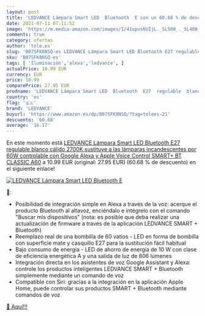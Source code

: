 ```yaml
---
layout: post
title: 'LEDVANCE Lámpara Smart LED  Bluetooth  E con un 60.68 % de descuento'
date: 2021-07-11 07:11:52
image: 'https://m.media-amazon.com/images/I/41upvs6UIjL._SL500_._SL400_.jpg'
comments: true
category: ofertas
author: 'tole.es'
slug: 'B07SFK8NSQ-es LEDVANCE Lámpara Smart LED Bluetooth E27 regulable blanco...'
sku: 'B07SFK8NSQ-es'
tags: [ 'Iluminación','alexa','ledvance', ]
actualPrice: 10.99 EUR
currency: EUR
price: 10.99
comparePrice: 27.95 EUR
prodname: 'LEDVANCE Lámpara Smart LED  Bluetooth  E27  regulable  blanco cálido  2700K   sustituye a las lámparas incandescentes por 60W  controlable con Google  Alexa y Apple Voice Control SMART+ BT CLASSIC A60'
country: 'es'
flag: '🇪🇸'
brand: 'LEDVANCE'
buyurl: 'https://www.amazon.es/dp/B07SFK8NSQ/?tag=tolees-21'
descuento: '60.68'
average: '16.17'
---
```


En este momento está [LEDVANCE Lámpara Smart LED  Bluetooth  E27  regulable  blanco cálido  2700K   sustituye a las lámparas incandescentes por 60W  controlable con Google  Alexa y Apple Voice Control SMART+ BT CLASSIC A60](https://www.amazon.es/dp/B07SFK8NSQ/?tag=tolees-21) a 10.99 EUR (original: 27.95 EUR) (60.68 %  de descuento) en el siguiente enlace!

[![LEDVANCE Lámpara Smart LED  Bluetooth  E](https://m.media-amazon.com/images/I/41upvs6UIjL._SL500_._SL400_.jpg)](https://www.amazon.es/dp/B07SFK8NSQ/?tag=tolees-21)

🔎:

- Posibilidad de integración simple en Alexa a través de la voz: acerque el producto Bluetooth al altavoz, enciéndalo e intégrelo con el comando "Buscar mis dispositivos" (nota: es posible que deba realizar una actualización de firmware a través de la aplicación LEDVANCE SMART + Bluetooth)
- Reemplazo real de una bombilla de 60 vatios - LED en forma de bombilla con superficie mate y casquillo E27 para la sustitución fácil habitual
- Bajo consumo de energía - LED de ahorro de energía de 10 W con clase de eficiencia energética A y una salida de luz de 806 lúmenes
- Integración directa en los asistentes de voz Google Assistant y Alexa: controle los productos inteligentes LEDVANCE SMART + Bluetooth simplemente mediante un comando de voz
- Compatible con Siri: gracias a la integración en la aplicación Apple Home, puede controlar sus productos SMART + Bluetooth mediante comandos de voz

[🛒 Aquí!!!](https://www.amazon.es/dp/B07SFK8NSQ/?tag=tolees-21)
